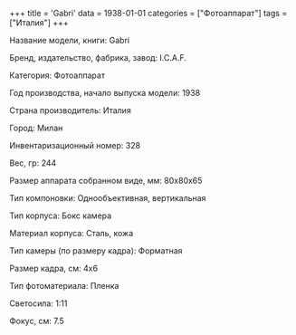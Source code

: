 +++
title = 'Gabri'
data = 1938-01-01
categories = ["Фотоаппарат"]
tags = ["Италия"]
+++

Название модели, книги: Gabri

Бренд, издательство, фабрика, завод: I.C.A.F.

Категория: Фотоаппарат

Год производства, начало выпуска модели: 1938

Страна производитель: Италия

Город: Милан

Инвентаризационный номер: 328

Вес, гр: 244

Размер аппарата  собранном виде, мм: 80х80х65

Тип компоновки: Однообъективная, вертикальная

Тип корпуса: Бокс камера

Материал корпуса: Сталь, кожа

Тип камеры (по размеру кадра): Форматная

Размер кадра, см: 4х6

Тип фотоматериала: Пленка

Светосила: 1:11

Фокус, см: 7.5


